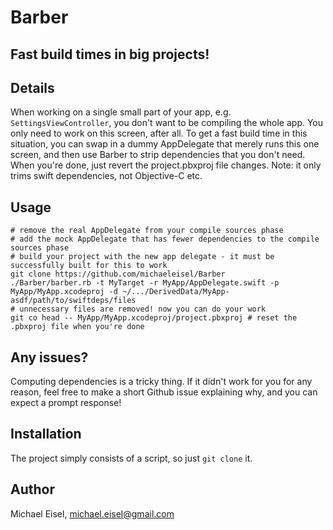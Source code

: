 # Barber
## Fast build times in big projects!

## Details

When working on a single small part of your app, e.g. `SettingsViewController`, you don't want to be compiling the whole app. You only need to work on this screen, after all. To get a fast build time in this situation, you can swap in a dummy AppDelegate that merely runs this one screen, and then use Barber to strip dependencies that you don't need. When you're done, just revert the project.pbxproj file changes. Note: it only trims swift dependencies, not Objective-C etc.

## Usage

```
# remove the real AppDelegate from your compile sources phase
# add the mock AppDelegate that has fewer dependencies to the compile sources phase
# build your project with the new app delegate - it must be successfully built for this to work
git clone https://github.com/michaeleisel/Barber
./Barber/barber.rb -t MyTarget -r MyApp/AppDelegate.swift -p MyApp/MyApp.xcodeproj -d ~/.../DerivedData/MyApp-asdf/path/to/swiftdeps/files
# unnecessary files are removed! now you can do your work
git co head -- MyApp/MyApp.xcodeproj/project.pbxproj # reset the .pbxproj file when you're done
```

## Any issues?

Computing dependencies is a tricky thing. If it didn't work for you for any reason, feel free to make a short Github issue explaining why, and you can expect a prompt response!

## Installation

The project simply consists of a script, so just `git clone` it.

## Author

Michael Eisel, michael.eisel@gmail.com

